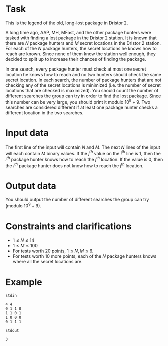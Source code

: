 
# Task

This is the legend of the old, long-lost package in Dristor 2.

A long time ago, AAP, MH, MFast, and the other package hunters were tasked with finding a lost package in the Dristor 2 station. It is known that there are $N$ package hunters and $M$ secret locations in the Dristor 2 station. For each of the $N$ package hunters, the secret locations he knows how to reach are known. Since none of them know the station well enough, they decided to split up to increase their chances of finding the package.

In one search, every package hunter must check at most one secret location he knows how to reach and no two hunters should check the same secret location. In each search, the number of package hunters that are not checking any of the secret locations is minimized (i.e. the number of secret locations that are checked is maximized). You should count the number of different searches the group can try in order to find the lost package. Since this number can be very large, you should print it modulo $10^9 + 9$. Two searches are considered different if at least one package hunter checks a different location in the two searches.

# Input data

The first line of the input will contain $N$ and $M$. The next $N$ lines of the input will each contain $M$ binary values. If the $j^{th}$ value on the $i^{th}$ line is $1$, then the $i^{th}$ package hunter knows how to reach the $j^{th}$ location. If the value is $0$, then the $i^{th}$ package hunter does not know how to reach the $j^{th}$ location.

# Output data

You should output the number of different searches the group can try (modulo $10^9 + 9$).

# Constraints and clarifications

* $1 \leq N \leq 14$
* $1 \leq M \leq 100$
* For tests worth $20$ points, $1 \leq N, M \leq 6$.
* For tests worth $10$ more points, each of the $N$ package hunters knows where all the secret locations are.

# Example

`stdin`
```
4 4
0 1 1 0
1 1 0 1
1 0 0 0
0 1 1 1
```

`stdout`
```
3
```
